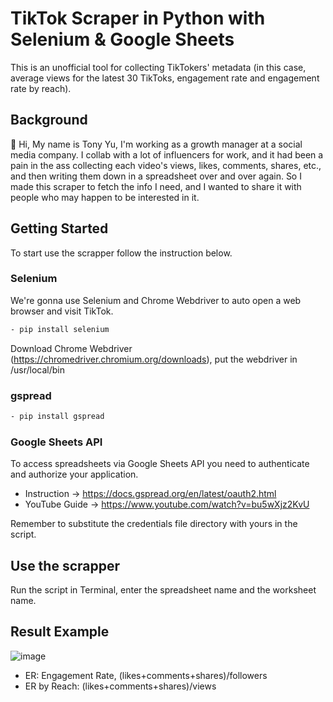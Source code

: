 # TikTok Scraper in Python with Selenium & Google Sheets
This is an unofficial tool for collecting TikTokers' metadata (in this case, average views for the latest 30 TikToks, engagement rate and engagement rate by reach).

## Background
👋 Hi, My name is Tony Yu, I'm working as a growth manager at a social media company. I collab with a lot of influencers for work, and it had been a pain in the ass collecting each video's views, likes, comments, shares, etc., and then writing them down in a spreadsheet over and over again. So I made this scraper to fetch the info I need, and I wanted to share it with people who may happen to be interested in it.

## Getting Started
To start use the scrapper follow the instruction below.

### Selenium
We're gonna use Selenium and Chrome Webdriver to auto open a web browser and visit TikTok.
```sh
- pip install selenium
```
Download Chrome Webdriver (https://chromedriver.chromium.org/downloads), put the webdriver in /usr/local/bin

### gspread
```sh
- pip install gspread
```

### Google Sheets API
To access spreadsheets via Google Sheets API you need to authenticate and authorize your application.
- Instruction -> https://docs.gspread.org/en/latest/oauth2.html
- YouTube Guide -> https://www.youtube.com/watch?v=bu5wXjz2KvU

Remember to substitute the credentials file directory with yours in the script.

## Use the scrapper
Run the script in Terminal, enter the spreadsheet name and the worksheet name.

## Result Example
![image](https://user-images.githubusercontent.com/49832190/188074532-1ffa3149-8fc3-444d-985e-8e1ff34bdec0.png)

- ER: Engagement Rate, (likes+comments+shares)/followers
- ER by Reach: (likes+comments+shares)/views

<!---
yushengnan0525/yushengnan0525 is a ✨ special ✨ repository because its `README.md` (this file) appears on your GitHub profile.
You can click the Preview link to take a look at your changes.
--->
